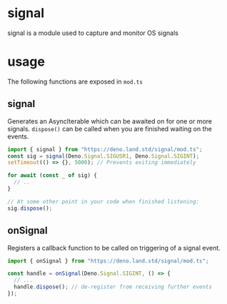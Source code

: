 # signal

signal is a module used to capture and monitor OS signals

# usage

The following functions are exposed in `mod.ts`

## signal

Generates an AsyncIterable which can be awaited on for one or more signals.
`dispose()` can be called when you are finished waiting on the events.

```typescript
import { signal } from "https://deno.land.std/signal/mod.ts";
const sig = signal(Deno.Signal.SIGUSR1, Deno.Signal.SIGINT);
setTimeout(() => {}, 5000); // Prevents exiting immediately

for await (const _ of sig) {
  // ..
}

// At some other point in your code when finished listening:
sig.dispose();
```

## onSignal

Registers a callback function to be called on triggering of a signal event.

```typescript
import { onSignal } from "https://deno.land.std/signal/mod.ts";

const handle = onSignal(Deno.Signal.SIGINT, () => {
  // ...
  handle.dispose(); // de-register from receiving further events
});
```
